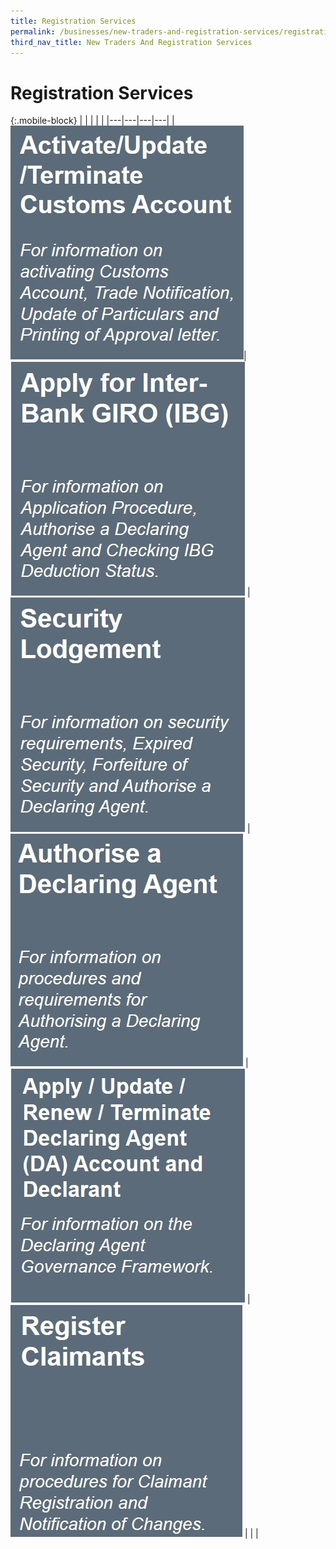 ```yaml
---
title: Registration Services
permalink: /businesses/new-traders-and-registration-services/registration-services/
third_nav_title: New Traders And Registration Services
---
```


# Registration Services

{:.mobile-block}
|   |   |   |   |
|---|---|---|---|
|[ ![](/images/new-traders-and-registration-services/RP1.jpg)](/businesses/new-traders-and-registration-services/registration-services/activate-customs-account)|[ ![](/images/new-traders-and-registration-services/RP2.jpg)](/businesses/new-traders-and-registration-services/registration-services/apply-for-inter-bank-giro) |[ ![](/images/new-traders-and-registration-services/RP3.jpg)](/businesses/new-traders-and-registration-services/registration-services/security-lodgement)    |[ ![](/images/new-traders-and-registration-services/RP4.jpg)](/businesses/new-traders-and-registration-services/registration-services/authorise-a-declaring-agent)
|[ ![](/images/new-traders-and-registration-services/RP5.jpg)](/businesses/new-traders-and-registration-services/registration-services/apply-update-renew-terminate-declaring-agent-account-and-declarant)  |[![](/images/new-traders-and-registration-services/RP6.jpg)](/businesses/new-traders-and-registration-services/registration-services/register-claimants)  |   |   |
